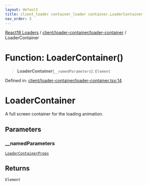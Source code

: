 ```yaml
---
layout: default
title: client_loader container_loader container.LoaderContainer
nav_order: 3
---
```


[React18 Loaders](../modules.md) / [client/loader-container/loader-container](../modules/client_loader-container_loader-container.md) / LoaderContainer

# Function: LoaderContainer()

> **LoaderContainer**(`__namedParameters`): `Element`

Defined in: [client/loader-container/loader-container.tsx:14](https://github.com/react18-tools/turborepo-template/blob/0b2101a963fc4d82dd719d3ab54362135afb68ad/lib/src/client/loader-container/loader-container.tsx#L14)

# LoaderContainer

A full screen container for the loading animation.

## Parameters

### \_\_namedParameters

[`LoaderContainerProps`](../interfaces/client_loader-container_loader-container._internal_.LoaderContainerProps.md)

## Returns

`Element`
